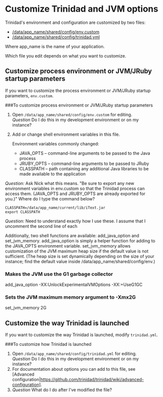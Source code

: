 # Customize Trinidad and JVM options

Trinidad's environment and configuration are customized by two files:  

* [/data/app_name/shared/config/env.custom][2] 
* [/data/app_name/shared/config/trinidad.yml][3]  

Where app_name is the name of your application.

Which file you edit depends on what you want to customize.

<h2 id="topic2">Customize process environment or JVM/JRuby startup parameters</h2>

If you want to customize the process environment or JVM/JRuby startup parameters, `env.custom`.

###To customize process environment or JVM/JRuby startup parameters

1. Open `/data/app_name/shared/config/env.custom` for editing.  
    *Question* Do I do this in my development environment or on my instance?  

2. Add or change shell environment variables in this file. 

    Environment variables commonly changed:  

    * JAVA_OPTS – command-line arguments to be passed to the Java process  
    * JRUBY_OPTS – command-line arguments to be passed to JRuby  
    * CLASSPATH – path containing any additional Java libraries to be made available to the application  

*Question:* Ask Nick what this means. "Be sure to export any new environment variables in env.custom so that the Trinidad process can access them. (JAVA_OPTS and JRUBY_OPTS are already exported for you.)"  Where do I type the command below? 


    CLASSPATH=/data/app_name/current/lib/iText.jar
    export CLASSPATH


*Question:* Need to understand exactly how I use these. I assume that I uncomment the second line of each

Additionally, two shell functions are available: add_java_option and set_jvm_memory. add_java_option is simply a helper function for adding to the JAVA_OPTS environment variable. set_jvm_memory allows customization of the JVM maximum heap size if the default value is not sufficient. (The heap size is set dynamically depending on the size of your instance; find the default value inside /data/app_name/shared/config/env.)

### Makes the JVM use the G1 garbage collector
add_java_option -XX:UnlockExperimentalVMOptions -XX:+UseG1GC

### Sets the JVM maximum memory argument to -Xmx2G
set_jvm_memory 2G

<h2 id="topic3">Customize the way Trinidad is launched</h2>

If you want to customize the way Trinidad is launched, modify `trinidad.yml`.

###To customize how Trinidad is launched
1. Open `/data/app_name/shared/config/trinidad.yml` for editing.  
    *Question* Do I do this in my development environment or on my instance? 
2. For documentation about options you can add to this file, see [Advanced configuration|https://github.com/trinidad/trinidad/wiki/advanced-configuration].    
3. *Question* What do I do after I've modified the file? 


[1]: #topic1        "topic1"
[2]: #topic2        "topic2"
[3]: #topic3        "topic3"
[4]: #topic4        "topic4"
[5]: #topic5        "topic5"
[6]: #topic6        "topic6"
[7]: #topic7        "topic7"
[8]: #topic8        "topic8"
[9]: #topic9        "topic9"